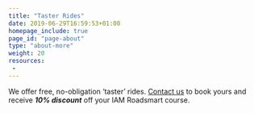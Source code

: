 ```yaml
---
title: "Taster Rides"
date: 2019-06-29T16:59:53+01:00
homepage_include: true
page_id: "page-about"
type: "about-more"
weight: 20
resources:
 - 
---
```


We offer free, no-obligation ‘taster’ rides. [Contact us](/contact "Find out how to contact Northumbria Advanced Motorcyclists") to book yours and receive ***10% discount*** off your IAM Roadsmart course.